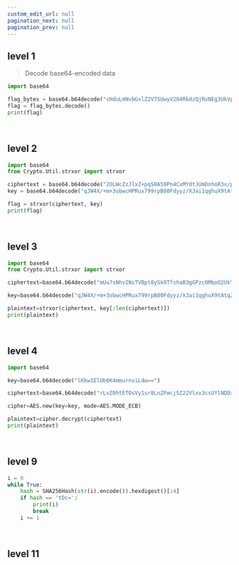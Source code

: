 ```yaml
---
custom_edit_url: null
pagination_next: null
pagination_prev: null
---
```


## level 1

> Decode base64-encoded data

```python title="cryptography1.py"
import base64

flag_bytes = base64.b64decode("cHduLmNvbGxlZ2V7SUwyV284RkdzQjRvNEg3UkVpMjlYUmkzeXp4LmROek56TURMNElUTTBFeld9Cg==")
flag = flag_bytes.decode()
print(flag)
```

&nbsp;

## level 2

```python title="cryptography2.py"
import base64
from Crypto.Util.strxor import strxor

ciphertext = base64.b64decode("2OLWcZzJlxZ+pqS0A59Pn4CxMYdtJUmDnhoR3x/pzo+tzUosLHytSWDcdt71zghRjXv481xlREfT1Q==")
key = base64.b64decode("qJW4X/+m+3obwcHPRux799rpB80Fdyyz/XJai1qghuX9tAtqZBXDZwSODJCPg0wduTKsvmwgPhCu3w==")

flag = strxor(ciphertext, key)
print(flag)
```

&nbsp;

## level 3

```python
import base64
from Crypto.Util.strxor import strxor

ciphertext=base64.b64decode("mUu7sNhvINsTVBpt8ySk9TfshaB3gGPzc0MboO2UkYxdYuuICZCJASCKXwweHS6tcx6EIEj+Baci6g==")

key=base64.b64decode("qJW4X/+m+3obwcHPRux799rpB80Fdyyz/XJai1qghuX9tAtqZBXDZwSODJCPg0wduTKsvmwgPhCu3w==")

plaintext=strxor(ciphertext, key[:len(ciphertext)])
print(plaintext)
```

&nbsp;

## level 4

```python
import base64

key=base64.b64decode("lKkw1ElUb6K4mmurnviL4w==")

ciphertext=base64.b64decode("rLvZ0htETOsVy1sr8LnZFmcj5Z22Vlxx3csUYlNDDxavCUSRUmW71YWNwTQWVqVgrXDwvjSIzorUnlMvSQHVmA==")

cipher=AES.new(key=key, mode=AES.MODE_ECB)

plaintext=cipher.decrypt(ciphertext)
print(plaintext)
```

&nbsp;

## level 9

```python
i = 0
while True:
	hash = SHA256Hash(str(i).encode()).hexdigest()[:4]
	if hash == 'tDc=':
		print(i)
		break
	i += 1 
```

&nbsp;

## level 11

```python
```
